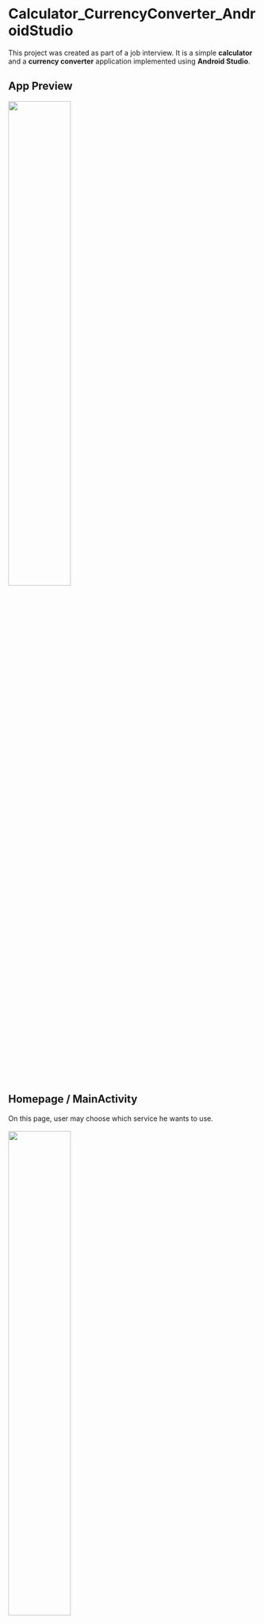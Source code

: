 # Calculator_CurrencyConverter_AndroidStudio
This project was created as part of a job interview. It is a simple <b>calculator</b> and a <b>currency converter</b> application implemented using <b>Android Studio</b>.

## App Preview <br/>
<img src="images/1.png" width=50% height=50%><br/><br/>

## Homepage / MainActivity<br/>
On this page, user may choose which service he wants to use. <br/><br/>
<img src="images/2.png" width=50% height=50%><br/><br/>

## Calculator / CalculatorActivity<br/>
It's a simple, not scientific, calculator where user can perform one mathematical operation at a time. There are two EditTexts. The first one displays the user's input while the second one is used to display the result.<br/>
When "=" is pressed, the summary is displayed on the bot EditText and the top EditText is getting cleared.<br/><br/>
<img src="images/3.png" width=50% height=50%><br/><br/>
<img src="images/4.png" width=50% height=50%><br/><br/>

## Currency Converter / ConverterActivity<br/>
All currencies are imported from a public API (fixer.io), so prices are updated everyday. User can convert an amount between different currencies by selecting them from the two spinners (From/To).<br/><br/>
<img src="images/5.png" width=50% height=50%><br/><br/>
<img src="images/6.png" width=50% height=50%><br/><br/>
### He also has the ability to switch between "from" and "to" currencies by clicking the middle button. <br/>
<img src="images/7.png" width=50% height=50%><br/><br/>
<img src="images/8.png" width=50% height=50%><br/><br/>

